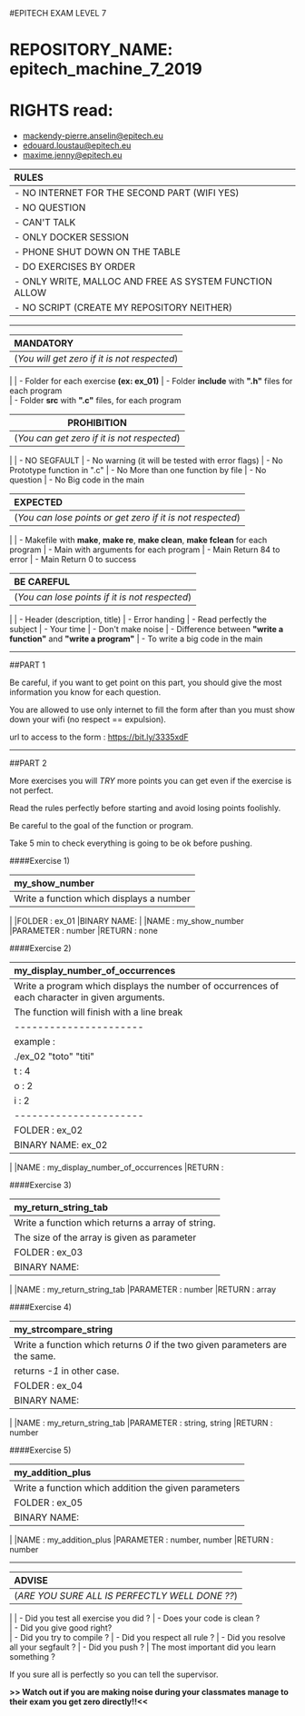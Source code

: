 #EPITECH EXAM LEVEL 7

# REPOSITORY_NAME: epitech_machine_7_2019
# RIGHTS read:
  - mackendy-pierre.anselin@epitech.eu
  - edouard.loustau@epitech.eu
  - maxime.jenny@epitech.eu

|**RULES**|
|:--------|
| - NO INTERNET FOR THE SECOND PART (WIFI YES)
| - NO QUESTION
| - CAN'T TALK
| - ONLY DOCKER SESSION
| - PHONE SHUT DOWN ON THE TABLE
| - DO EXERCISES BY ORDER
| - ONLY WRITE, MALLOC AND FREE AS SYSTEM FUNCTION ALLOW
| - NO SCRIPT (CREATE MY REPOSITORY NEITHER)

________________________________________________________________________________________

|**MANDATORY**|
|:-------------|
|(_You will get zero if it is not respected_)
|
| - Folder for each exercise **(ex: ex_01)**
| - Folder **include** with **".h"** files for each program  
| - Folder **src** with **".c"** files, for each program 


|**PROHIBITION**|
|:-----------:|
|(_You can get zero if it is not respected_)
|
| - NO SEGFAULT
| - No warning (it will be tested with error flags)
| - No Prototype function in ".c"
| - No More than one function by file
| - No question 
| - No Big code in the main

|**EXPECTED**|
|:-----------|
|(_You can lose points or get zero if it is not respected_)
|
| - Makefile with **make**, **make re**, **make clean**, **make fclean** for each program 
| - Main with arguments for each program
| - Main Return 84 to error 
| - Main Return 0 to success 

|**BE CAREFUL**|
|:-----------|
|(_You can lose points if it is not respected_)
|
| - Header (description, title)
| - Error handing
| - Read perfectly the subject
| - Your time
| - Don't make noise
| - Difference between **"write a function"** and **"write a program"**
| - To write a big code in the main

________________________________________________________________________________________

##PART 1

Be careful, if you want to get point on this part, you should give the most information you know for each question.

You are allowed to use only internet to fill the form after than you must show down your wifi (no respect == expulsion).

url to access to the form :  https://bit.ly/3335xdF

__________________________________________________________________________________________________________________________________________________________________________________


##PART 2

More exercises you will *TRY* more points you can get even if the exercise is not perfect.

Read the rules perfectly before starting and avoid losing points foolishly.

Be careful to the goal of the function or program.

Take 5 min to check everything is going to be ok before pushing.




####Exercise 1)

|my_show_number|
|:----|
|Write a function which displays a number  
|
|FOLDER     :   ex_01
|BINARY NAME:
|
|NAME       :   my_show_number
|PARAMETER  :   number
|RETURN     :   none





####Exercise 2)

|my_display_number_of_occurrences|
|:----|
|Write a program which displays the number of occurrences of each character in given arguments.
|The function will finish with a line break
|----------------------
|example : 
|./ex_02 "toto" "titi"
|t : 4
|o : 2
|i : 2
|----------------------
|FOLDER     :   ex_02
|BINARY NAME:   ex_02
|
|NAME       :   my_display_number_of_occurrences
|RETURN     :   





####Exercise 3)

|my_return_string_tab|
|:----|
|Write a function which returns a array of string.
|The size of the array is given as parameter
|FOLDER     :   ex_03
|BINARY NAME:   
|
|NAME       :   my_return_string_tab
|PARAMETER  :   number
|RETURN     :   array




####Exercise 4)

|my_strcompare_string|
|:----|
|Write a function which returns *0* if the two given parameters are the same.
|returns *-1* in other case.
|FOLDER     :   ex_04
|BINARY NAME:   
|
|NAME       :   my_return_string_tab
|PARAMETER  :   string, string
|RETURN     :   number




####Exercise 5)

|my_addition_plus|
|:----|
|Write a function which addition the given parameters
|FOLDER     :   ex_05
|BINARY NAME:   
|
|NAME       :   my_addition_plus
|PARAMETER  :   number, number
|RETURN     :   number


__________________________________________________________________________________________________________________________________________________________________________________


|**ADVISE**|
|:-------------|
|(_ARE YOU SURE ALL IS PERFECTLY WELL DONE ??_)
|
| - Did you test all exercise you did ?
| - Does your code is clean ?  
| - Did you give good right?  
| - Did you try to compile ?
| - Did you respect all rule ?
| - Did you resolve all your segfault ?
| - Did you push ?
| The most important did you learn something ?

If you sure all is perfectly so you can tell the supervisor.
 
**>> Watch out if you are making noise during your classmates manage to their exam you get zero directly!!<<** 